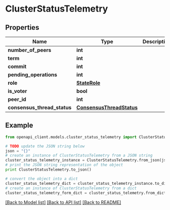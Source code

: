 # ClusterStatusTelemetry


## Properties
Name | Type | Description | Notes
------------ | ------------- | ------------- | -------------
**number_of_peers** | **int** |  | 
**term** | **int** |  | 
**commit** | **int** |  | 
**pending_operations** | **int** |  | 
**role** | [**StateRole**](StateRole.md) |  | [optional] 
**is_voter** | **bool** |  | 
**peer_id** | **int** |  | [optional] 
**consensus_thread_status** | [**ConsensusThreadStatus**](ConsensusThreadStatus.md) |  | 

## Example

```python
from openapi_client.models.cluster_status_telemetry import ClusterStatusTelemetry

# TODO update the JSON string below
json = "{}"
# create an instance of ClusterStatusTelemetry from a JSON string
cluster_status_telemetry_instance = ClusterStatusTelemetry.from_json(json)
# print the JSON string representation of the object
print ClusterStatusTelemetry.to_json()

# convert the object into a dict
cluster_status_telemetry_dict = cluster_status_telemetry_instance.to_dict()
# create an instance of ClusterStatusTelemetry from a dict
cluster_status_telemetry_form_dict = cluster_status_telemetry.from_dict(cluster_status_telemetry_dict)
```
[[Back to Model list]](../README.md#documentation-for-models) [[Back to API list]](../README.md#documentation-for-api-endpoints) [[Back to README]](../README.md)


